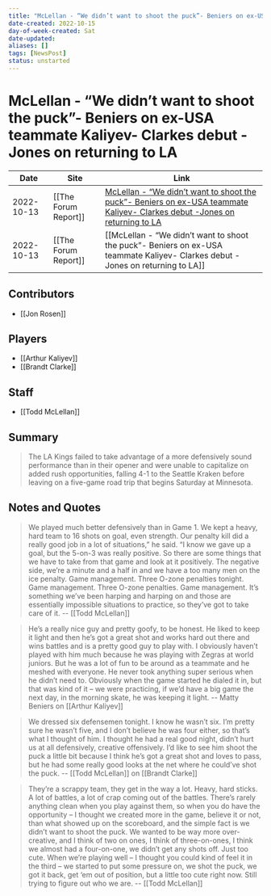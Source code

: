 ```yaml
---
title: "McLellan - “We didn’t want to shoot the puck”- Beniers on ex-USA teammate Kaliyev- Clarkes debut -Jones on returning to LA"
date-created: 2022-10-15
day-of-week-created: Sat
date-updated: 
aliases: []
tags: [NewsPost]
status: unstarted
---
```


# McLellan - “We didn’t want to shoot the puck”- Beniers on ex-USA teammate Kaliyev- Clarkes debut -Jones on returning to LA

Date | Site | Link
---|---|---
2022-10-13 | [[The Forum Report]] | [McLellan - “We didn’t want to shoot the puck”- Beniers on ex-USA teammate Kaliyev- Clarkes debut -Jones on returning to LA](https://theforumreport.com/mclellan-we-didnt-want-to-shoot-the-puck-beniers-on-ex-usa-teammate-kaliyev-clarkes-debut-jones-on-returning-to-la/)
2022-10-13 | [[The Forum Report]] | [[McLellan - “We didn’t want to shoot the puck”- Beniers on ex-USA teammate Kaliyev- Clarkes debut -Jones on returning to LA]]


## Contributors
- [[Jon Rosen]]


## Players
- [[Arthur Kaliyev]]
- [[Brandt Clarke]]


## Staff
- [[Todd McLellan]]


## Summary
> The LA Kings failed to take advantage of a more defensively sound performance than in their opener and were unable to capitalize on added rush opportunities, falling 4-1 to the Seattle Kraken before leaving on a five-game road trip that begins Saturday at Minnesota.


## Notes and Quotes
> We played much better defensively than in Game 1. We kept a heavy, hard team to 16 shots on goal, even strength. Our penalty kill did a really good job in a lot of situations,” he said. “I know we gave up a goal, but the 5-on-3 was really positive. So there are some things that we have to take from that game and look at it positively. The negative side, we’re a minute and a half in and we have a too many men on the ice penalty. Game management. Three O-zone penalties tonight. Game management. Three O-zone penalties. Game management. It’s something we’ve been harping and harping on and those are essentially impossible situations to practice, so they’ve got to take care of it.  -- [[Todd McLellan]]

> He’s a really nice guy and pretty goofy, to be honest. He liked to keep it light and then he’s got a great shot and works hard out there and wins battles and is a pretty good guy to play with. I obviously haven’t played with him much because he was playing with Zegras at world juniors. But he was a lot of fun to be around as a teammate and he meshed with everyone.
> He never took anything super serious when he didn’t need to. Obviously when the game started he dialed it in, but that was kind of it – we were practicing, if we’d have a big game the next day, in the morning skate, he was keeping it light. -- Matty Beniers on [[Arthur Kaliyev]]

> We dressed six defensemen tonight. I know he wasn’t six. I’m pretty sure he wasn’t five, and I don’t believe he was four either, so that’s what I thought of him. I thought he had a real good night, didn’t hurt us at all defensively, creative offensively. I’d like to see him shoot the puck a little bit because I think he’s got a great shot and loves to pass, but he had some really good looks at the net where he could’ve shot the puck.  -- [[Todd McLellan]] on [[Brandt Clarke]]

> They’re a scrappy team, they get in the way a lot. Heavy, hard sticks. A lot of battles, a lot of crap coming out of the battles. There’s rarely anything clean when you play against them, so when you do have the opportunity – I thought we created more in the game, believe it or not, than what showed up on the scoreboard, and the simple fact is we didn’t want to shoot the puck. We wanted to be way more over-creative, and I think of two on ones, I think of three-on-ones, I think we almost had a four-on-one, we didn’t get any shots off. Just too cute. When we’re playing well – I thought you could kind of feel it in the third – we started to put some pressure on, we shot the puck, we got it back, get ‘em out of position, but a little too cute right now. Still trying to figure out who we are.  -- [[Todd McLellan]]

